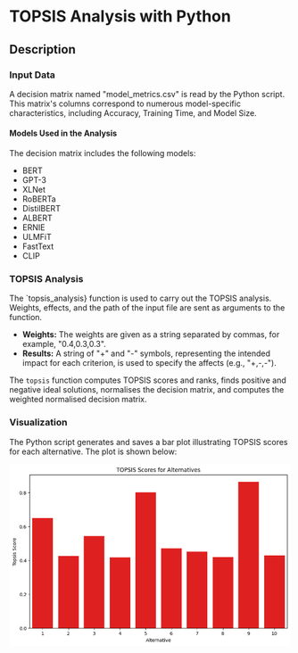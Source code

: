 # TOPSIS Analysis with Python

## Description

### Input Data

A decision matrix named "model_metrics.csv" is read by the Python script. This matrix's columns correspond to numerous model-specific characteristics, including Accuracy, Training Time, and Model Size.

#### Models Used in the Analysis

The decision matrix includes the following models:

- BERT
- GPT-3
- XLNet
- RoBERTa
- DistilBERT
- ALBERT
- ERNIE
- ULMFiT
- FastText
- CLIP

### TOPSIS Analysis

The `topsis_analysis} function is used to carry out the TOPSIS analysis. Weights, effects, and the path of the input file are sent as arguments to the function.

- **Weights:** The weights are given as a string separated by commas, for example, "0.4,0.3,0.3".
- **Results:** A string of "+" and "-" symbols, representing the intended impact for each criterion, is used to specify the affects (e.g., "+,-,-").

The `topsis` function computes TOPSIS scores and ranks, finds positive and negative ideal solutions, normalises the decision matrix, and computes the weighted normalised decision matrix.

### Visualization

The Python script generates and saves a bar plot illustrating TOPSIS scores for each alternative. The plot is shown below:

![TOPSIS Scores Bar Plot](bar_plot.png)
